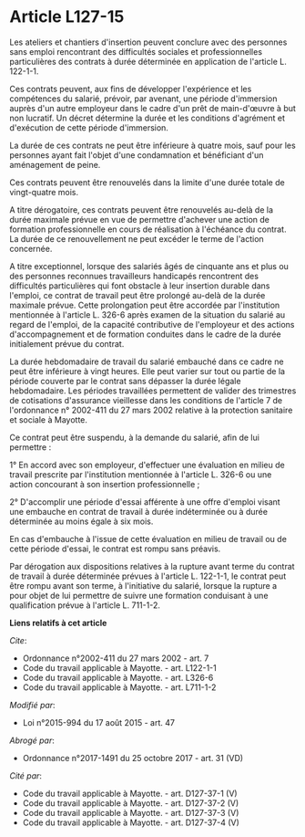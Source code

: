 # Article L127-15

Les ateliers et chantiers d'insertion peuvent conclure avec des personnes sans emploi rencontrant des difficultés sociales et
professionnelles particulières des contrats à durée déterminée en application de l'article L. 122-1-1. 

Ces contrats peuvent, aux fins de développer l'expérience et les compétences du salarié, prévoir, par avenant, une période
d'immersion auprès d'un autre employeur dans le cadre d'un prêt de main-d'œuvre à but non lucratif. Un décret détermine la
durée et les conditions d'agrément et d'exécution de cette période d'immersion. 

La durée de ces contrats ne peut être inférieure à quatre mois, sauf pour les personnes ayant fait l'objet d'une condamnation
et bénéficiant d'un aménagement de peine. 

Ces contrats peuvent être renouvelés dans la limite d'une durée totale de vingt-quatre mois. 

A titre dérogatoire, ces contrats peuvent être renouvelés au-delà de la durée maximale prévue en vue de permettre d'achever
une action de formation professionnelle en cours de réalisation à l'échéance du contrat. La durée de ce renouvellement ne
peut excéder le terme de l'action concernée. 

A titre exceptionnel, lorsque des salariés âgés de cinquante ans et plus ou des personnes reconnues travailleurs handicapés
rencontrent des difficultés particulières qui font obstacle à leur insertion durable dans l'emploi, ce contrat de travail
peut être prolongé au-delà de la durée maximale prévue. Cette prolongation peut être accordée par l'institution mentionnée à
l'article L. 326-6 après examen de la situation du salarié au regard de l'emploi, de la capacité contributive de l'employeur
et des actions d'accompagnement et de formation conduites dans le cadre de la durée initialement prévue du contrat. 

La durée hebdomadaire de travail du salarié embauché dans ce cadre ne peut être inférieure à vingt heures. Elle peut varier
sur tout ou partie de la période couverte par le contrat sans dépasser la durée légale hebdomadaire. Les périodes travaillées
permettent de valider des trimestres de cotisations d'assurance vieillesse dans les conditions de l'article 7 de l'ordonnance
n° 2002-411 du 27 mars 2002 relative à la protection sanitaire et sociale à Mayotte. 

Ce contrat peut être suspendu, à la demande du salarié, afin de lui permettre : 

1° En accord avec son employeur, d'effectuer une évaluation en milieu de travail prescrite par l'institution mentionnée à
l'article L. 326-6 ou une action concourant à son insertion professionnelle ; 

2° D'accomplir une période d'essai afférente à une offre d'emploi visant une embauche en contrat de travail à durée
indéterminée ou à durée déterminée au moins égale à six mois. 

En cas d'embauche à l'issue de cette évaluation en milieu de travail ou de cette période d'essai, le contrat est rompu sans
préavis. 

Par dérogation aux dispositions relatives à la rupture avant terme du contrat de travail à durée déterminée prévues à
l'article L. 122-1-1, le contrat peut être rompu avant son terme, à l'initiative du salarié, lorsque la rupture a pour objet
de lui permettre de suivre une formation conduisant à une qualification prévue à l'article L. 711-1-2.

**Liens relatifs à cet article**

_Cite_:

  - Ordonnance n°2002-411 du 27 mars 2002 - art. 7
  - Code du travail applicable à Mayotte. - art. L122-1-1
  - Code du travail applicable à Mayotte. - art. L326-6
  - Code du travail applicable à Mayotte. - art. L711-1-2

_Modifié par_:

  - Loi n°2015-994 du 17 août 2015 - art. 47

_Abrogé par_:

  - Ordonnance n°2017-1491 du 25 octobre 2017 - art. 31 (VD)

_Cité par_:

  - Code du travail applicable à Mayotte. - art. D127-37-1 (V)
  - Code du travail applicable à Mayotte. - art. D127-37-2 (V)
  - Code du travail applicable à Mayotte. - art. D127-37-3 (V)
  - Code du travail applicable à Mayotte. - art. D127-37-4 (V)
